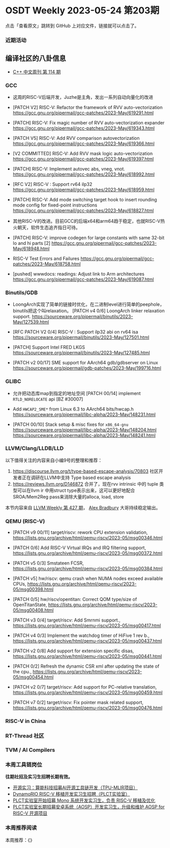 # OSDT Weekly 2023-05-24 第203期

点击「查看原文」跳转到 GitHub 上对应文件，链接就可以点击了。

### 近期活动

## 编译社区的八卦信息

- [C++ 中文周刊 第 114 期](https://mp.weixin.qq.com/s/Z23yNof5FmO0X1GyjDx8cQ)

### GCC

- 这周的RISC-V后端开发，Juzhe是主角，发出一系列自动向量化的改进
- [PATCH V2] RISC-V: Refactor the framework of RVV auto-vectorization
  https://gcc.gnu.org/pipermail/gcc-patches/2023-May/619291.html

- [PATCH] RISC-V: Fix magic number of RVV auto-vectorization expander
  https://gcc.gnu.org/pipermail/gcc-patches/2023-May/619343.html

- [PATCH V5] RISC-V: Add RVV comparison autovectorization
  https://gcc.gnu.org/pipermail/gcc-patches/2023-May/619366.html

- [V2 COMMITTED] RISC-V: Add RVV mask logic auto-vectorization
  https://gcc.gnu.org/pipermail/gcc-patches/2023-May/619397.html

- [PATCH] RISC-V: Implement autovec abs, vneg, vnot.
  https://gcc.gnu.org/pipermail/gcc-patches/2023-May/618992.html

- [RFC V2] RISC-V : Support rv64 ilp32
  https://gcc.gnu.org/pipermail/gcc-patches/2023-May/618959.html

- [PATCH] RISC-V: Add mode switching target hook to insert rounding mode config for fixed-point instructions
  https://gcc.gnu.org/pipermail/gcc-patches/2023-May/618827.html

- 其他RISC-V的改进。目前GCC的后端x64和arm64趋于稳定，也就RISC-V热火朝天，软件生态追齐指日可待。
- [PATCH] RISC-V: improve codegen for large constants with same 32-bit lo and hi parts [2]
  https://gcc.gnu.org/pipermail/gcc-patches/2023-May/618948.html

- RISC-V Test Errors and Failures
  https://gcc.gnu.org/pipermail/gcc-patches/2023-May/618758.html

- [pushed] wwwdocs: readings: Adjust link to Arm architectures
  https://gcc.gnu.org/pipermail/gcc-patches/2023-May/619087.html

### Binutils/GDB

- LoongArch实现了简单的链接时优化，在二进制level进行简单的peephole，binutils把这个叫relaxation。
  [PATCH v4 0/6] LoongArch linker relaxation support.
  https://sourceware.org/pipermail/binutils/2023-May/127539.html

- [RFC PATCH V2 0/4] RISC-V : Support ilp32 abi on rv64 isa
  https://sourceware.org/pipermail/binutils/2023-May/127501.html

- [PATCH] Support Intel FRED LKGS
  https://sourceware.org/pipermail/binutils/2023-May/127485.html

- [PATCH v2 00/17] SME support for AArch64 gdb/gdbserver on Linux
  https://sourceware.org/pipermail/gdb-patches/2023-May/199716.html

### GLIBC

- 允许把动态库map到指定的地址空间
  [PATCH 00/14] implement `RTLD_NORELOCATE` api [BZ #30007]

- Add `HWCAP2_SME*` from Linux 6.3 to AArch64 bits/hwcap.h
  https://sourceware.org/pipermail/libc-alpha/2023-May/148231.html

- [PATCH 00/10] Stack setup & misc fixes for `x86_64-gnu`
  https://sourceware.org/pipermail/libc-alpha/2023-May/148204.html
  https://sourceware.org/pipermail/libc-alpha/2023-May/148241.html

### LLVM/Clang/LLDB/LLD


以下值得关注的内容来自小编9号的整理和推荐：

1. https://discourse.llvm.org/t/type-based-escape-analysis/70803 社区开发者正在调研在LLVM中支持 Type based escape analysis
2. https://reviews.llvm.org/D146872 合并了，现在rvv intrinsic 中的 tuple 类型可以在llvm ir 中用struct type表示出来，这可以更好地配合SROA/Mem2Reg pass来消除大量的alloca, load, store

本节内容来自 [LLVM Weekly 第 427 期](http://llvmweekly.org/issue/427)，
[Alex Bradbury](https://www.linkedin.com/in/alex-bradbury/) 大哥持续稳定输出。

### QEMU (RISC-V)


- [PATCH v9 00/11] target/riscv: rework CPU extension validation,
  https://lists.gnu.org/archive/html/qemu-riscv/2023-05/msg00346.html

- [PATCH 0/6] Add RISC-V Virtual IRQs and IRQ filtering support,
  https://lists.gnu.org/archive/html/qemu-riscv/2023-05/msg00372.html

- [PATCH v5 0/3] Smstateen FCSR,
  https://lists.gnu.org/archive/html/qemu-riscv/2023-05/msg00384.html

- [PATCH v5] hw/riscv: qemu crash when NUMA nodes exceed available CPUs,
  https://lists.gnu.org/archive/html/qemu-riscv/2023-05/msg00398.html

- [PATCH 0/5] hw/riscv/opentitan: Correct QOM type/size of OpenTitanState,
  https://lists.gnu.org/archive/html/qemu-riscv/2023-05/msg00408.html

- [PATCH v3 0/4] target/riscv: Add Smrnmi support.,
  https://lists.gnu.org/archive/html/qemu-riscv/2023-05/msg00417.html

- [PATCH v4 0/3] Implement the watchdog timer of HiFive 1 rev b.,
  https://lists.gnu.org/archive/html/qemu-riscv/2023-05/msg00437.html

- [PATCH v2 0/8] Add support for extension specific disas,
  https://lists.gnu.org/archive/html/qemu-riscv/2023-05/msg00441.html

- [PATCH 0/2] Refresh the dynamic CSR xml after updating the state of the cpu.,
  https://lists.gnu.org/archive/html/qemu-riscv/2023-05/msg00454.html

- [PATCH v2 0/7] target/riscv: Add support for PC-relative translation,
  https://lists.gnu.org/archive/html/qemu-riscv/2023-05/msg00459.html

- [PATCH v7 0/2] target/riscv: Fix pointer mask related support,
  https://lists.gnu.org/archive/html/qemu-riscv/2023-05/msg00476.html

### RISC-V in China

### RT-Thread 社区

### TVM / AI Compilers

### 本周工具链岗位

**往期社招及实习生招聘长期有效。**

- [开源实习：算能科技招募AI开源工具链开发（TPU-MLIR项目）](https://mp.weixin.qq.com/s/IBJh0ip4k11PzIMZecsWSw)
- [DynamoRIO RISC-V 移植开发实习生招聘（PLCT实验室）](https://mp.weixin.qq.com/s/J_5TjT6DOqeOXJXQI5VQxw)
- [PLCT实验室开始招募 Mono 系统开发实习生，负责 RISC-V 移植及优化](https://mp.weixin.qq.com/s/whEW7Hay1jIP1tBzIPay1A)
- [PLCT实验室长期招募安卓系统（AOSP）开发实习生，升级和维护 AOSP for RISC-V 开源项目](https://mp.weixin.qq.com/s/dJP2cEB1nex2inR5c-cJog)


### 本周推荐阅读

本周推荐：《》
